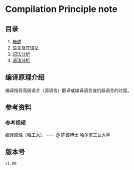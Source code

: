 # Compilation Principle note

## 目录

1. [概述](index/overview.md)
1. [语言及其语法](index/language&grammer.md)
1. [词法分析](index/lexicalAnalysis.md)
1. [语法分析](index/grammaticalAnalysis.md)

## 编译原理介绍

编译指将高级语言（源语言）翻译成编译语言或机器语言的过程。

## 参考资料

### 参考视频

[编译原理（哈工大）](https://www.bilibili.com/video/BV1zW411t7YE?from=search&seid=12908759793851092624) —— @ 陈鄞博士 哈尔滨工业大学

## 版本号

`v1.00`
